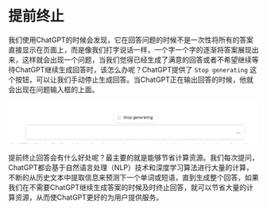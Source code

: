# 提前终止

我们使用ChatGPT的时候会发现，它在回答问题的时候不是一次性将所有的答案直接显示在页面上，而是像我们打字说话一样，一个字一个字的逐渐将答案展现出来，这样就会出现一个问题，当我们觉得已经生成了满意的回答或者不希望继续等待ChatGPT继续生成回答时，该怎么办呢？ChatGPT提供了 `Stop generating` 这个按钮，可以让我们手动停止生成回答。当ChatGPT正在输出回答的时候，他就会出现在问题输入框的上面。

![intro](../images/webpage/stop.png)

提前终止回答会有什么好处呢？最主要的就是能够节省计算资源。我们每次提问，ChatGPT都会基于自然语言处理（NLP）技术和深度学习算法进行大量的计算，不断的从历史文本中提取信息来预测下一个单词或短语，直到生成整个回答，如果我们在不需要ChatGPT继续生成答案的时候及时终止回答，就可以节省大量的计算资源，从而使ChatGPT更好的为用户提供服务。